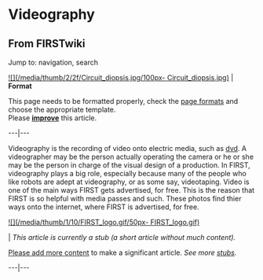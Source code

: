 # Videography

## From FIRSTwiki

Jump to: navigation, search

[![](/media/thumb/2/2f/Circuit_diopsis.jpg/100px-
Circuit_diopsis.jpg)](Image:Circuit_diopsis.jpg) | **Format**

This page needs to be formatted properly, check the [page formats](FIRSTwiki:Page_formats "FIRSTwiki:Page formats") and choose the appropriate template.<br>
Please **[improve](http://www.firstwiki.net/index.php?title=Videography&action=edit "http://www.firstwiki.net/index.php?title=Videography&action=edit")** this article.

---|---

Videography is the recording of video onto electric media, such as [dvd](/index.php?title=Dvd&action=edit "Dvd"). A videographer may be the person actually operating the camera or he or she may be the person in charge of the visual design of a production. In FIRST, videography plays a big role, especially because many of the people who like robots are adept at videography, or as some say, videotaping. Video is one of the main ways FIRST gets advertised, for free. This is the reason that FIRST is so helpful with media passes and such. These photos find thier ways onto the internet, where FIRST is advertised, for free.

[![](/media/thumb/1/10/FIRST_logo.gif/50px-
FIRST_logo.gif)](Image:FIRST_logo.gif)

| _This article is currently a stub (a short article without much content)._

[Please add more content](http://www.firstwiki.net/index.php?title=Videography&action=edit "http://www.firstwiki.net/index.php?title=Videography&action=edit") to make a significant article. _See more [stubs](Special:Shortpages "Special:Shortpages")._

---|---
